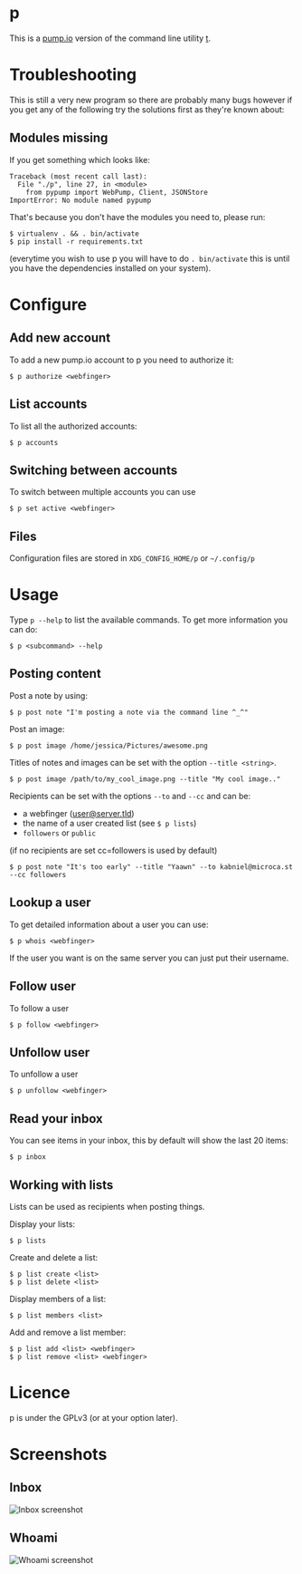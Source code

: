 p
=

This is a [pump.io](http://pump.io) version of the command line utility [t](https://github.com/sferik/t).

Troubleshooting
===============

This is still a very new program so there are probably many bugs however
if you get any of the following try the solutions first as they're known
about:

Modules missing
---------------
If you get something which looks like:
```
Traceback (most recent call last):
  File "./p", line 27, in <module>
    from pypump import WebPump, Client, JSONStore
ImportError: No module named pypump
```

That's because you don't have the modules you need to, please run:
```
$ virtualenv . && . bin/activate
$ pip install -r requirements.txt
```

(everytime you wish to use p you will have to do `. bin/activate` this is until you have
the dependencies installed on your system).


Configure
=========

Add new account
---------------

To add a new pump.io account to p you need to authorize it:
```
$ p authorize <webfinger>
```

List accounts
-------------

To list all the authorized accounts:
```
$ p accounts
```

Switching between accounts
--------------------------

To switch between multiple accounts you can use
```
$ p set active <webfinger>
```

Files
-----
Configuration files are stored in `XDG_CONFIG_HOME/p` or `~/.config/p`

Usage
======

Type `p --help` to list the available commands. To get more information you can do:
```
$ p <subcommand> --help
```

Posting content
---------------

Post a note by using:
```
$ p post note "I'm posting a note via the command line ^_^"
```

Post an image:
```
$ p post image /home/jessica/Pictures/awesome.png
```

Titles of notes and images can be set with the option `--title <string>`.
```
$ p post image /path/to/my_cool_image.png --title "My cool image.."
```

Recipients can be set with the options `--to` and `--cc` and can be:
 * a webfinger (user@server.tld)
 * the name of a user created list (see `$ p lists`)
 * `followers` or `public`

(if no recipients are set cc=followers is used by default)
```
$ p post note "It's too early" --title "Yaawn" --to kabniel@microca.st --cc followers
```

Lookup a user
-------------

To get detailed information about a user you can use:
```
$ p whois <webfinger>
```

If the user you want is on the same server you can just put their username.

Follow user
-----------

To follow a user
```
$ p follow <webfinger>
```

Unfollow user
-------------

To unfollow a user
```
$ p unfollow <webfinger>
```

Read your inbox
---------------

You can see items in your inbox, this by default will show the last 20 items:
```
$ p inbox
```

Working with lists
------------------
Lists can be used as recipients when posting things.

Display your lists:
```
$ p lists
```

Create and delete a list:
```
$ p list create <list>
$ p list delete <list>
```

Display members of a list:
```
$ p list members <list>
```

Add and remove a list member:
```
$ p list add <list> <webfinger>
$ p list remove <list> <webfinger>
```

Licence
=======

p is under the GPLv3 (or at your option later).

Screenshots
===========

Inbox
-----

![Inbox screenshot](https://theperplexingpariah.co.uk/media/p-inbox.png)

Whoami
-------

![Whoami screenshot](https://theperplexingpariah.co.uk/media/p-whoami.png)
